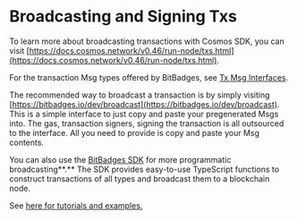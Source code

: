# Broadcasting and Signing Txs

To learn more about broadcasting transactions with Cosmos SDK, you can visit [https://docs.cosmos.network/v0.46/run-node/txs.html](https://docs.cosmos.network/v0.46/run-node/txs.html).

For the transaction Msg types offered by BitBadges, see [Tx Msg Interfaces](../for-developers/cosmos-sdk-msgs/).

The recommended way to broadcast a transaction is by simply visiting [https://bitbadges.io/dev/broadcast](https://bitbadges.io/dev/broadcast). This is a simple interface to just copy and paste your pregenerated Msgs into. The gas, transaction signers, signing the transaction is all outsourced to the interface. All you need to provide is copy and paste your Msg contents.

You can also use the [BitBadges SDK](broken-reference) for more programmatic broadcasting**.** The SDK provides easy-to-use TypeScript functions to construct transactions of all types and broadcast them to a blockchain node.

See [here for tutorials and examples.](common-snippets/creating-signing-and-broadcasting-txs.md)



